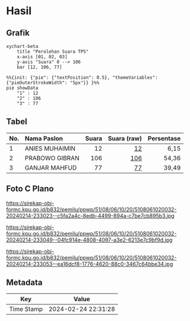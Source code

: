# Hasil

## Grafik

```mermaid
xychart-beta
    title "Perolehan Suara TPS"
    x-axis [01, 02, 03]
    y-axis "Suara" 0 --> 106
    bar [12, 106, 77]
```

```mermaid
%%{init: {"pie": {"textPosition": 0.5}, "themeVariables": {"pieOuterStrokeWidth": "5px"}} }%%
pie showData
    "1" : 12
    "2" : 106
    "3" : 77
```

## Tabel

| No. | Nama Paslon    | Suara | Suara (raw) | Persentase |
|:--- |:-------------- | -----:| -----------:| ----------:|
| 1   | ANIES MUHAIMIN | 12    | [12][p-1]   | 6,15       |
| 2   | PRABOWO GIBRAN | 106   | [106][p-2]  | 54,36      |
| 3   | GANJAR MAHFUD  | 77    | [77][p-3]   | 39,49      |


[p-1]: https://github.com/gigit-pemilu/pemilu-2024-51-bali/blob/main/pilpres/hitung-suara/sub/51-bali/sub/08-buleleng/sub/06-buleleng/sub/1020-penarukan/sub/032-tps/sub/paslon-1.txt
[p-2]: https://github.com/gigit-pemilu/pemilu-2024-51-bali/blob/main/pilpres/hitung-suara/sub/51-bali/sub/08-buleleng/sub/06-buleleng/sub/1020-penarukan/sub/032-tps/sub/paslon-2.txt
[p-3]: https://github.com/gigit-pemilu/pemilu-2024-51-bali/blob/main/pilpres/hitung-suara/sub/51-bali/sub/08-buleleng/sub/06-buleleng/sub/1020-penarukan/sub/032-tps/sub/paslon-3.txt

## Foto C Plano

https://sirekap-obj-formc.kpu.go.id/b832/pemilu/ppwp/51/08/06/10/20/5108061020032-20240214-233023--c5fa2a4c-8edb-4499-894a-c7be7cb895b3.jpg

https://sirekap-obj-formc.kpu.go.id/b832/pemilu/ppwp/51/08/06/10/20/5108061020032-20240214-233049--04fc914e-4808-4097-a3e2-6213e7c9bf9d.jpg

https://sirekap-obj-formc.kpu.go.id/b832/pemilu/ppwp/51/08/06/10/20/5108061020032-20240214-233053--ea16dcf8-1776-4620-88c0-3467c64bbe34.jpg


## Metadata

| Key        | Value               |
| ---------- | ------------------- |
| Time Stamp | 2024-02-24 22:31:28 |




